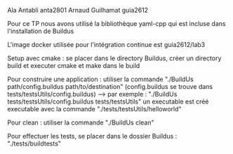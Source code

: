 Ala Antabli anta2801
Arnaud Guilhamat guia2612

Pour ce TP nous avons utilisé la bibliothèque yaml-cpp qui est incluse dans l'installation de Buildus

L'image docker utilisée pour l'intégration continue est guia2612/lab3

Setup avec cmake :
se placer dans le directory Buildus, créer un directory build et executer cmake et make dans le build

Pour construire une application :
utiliser la commande "./BuildUs path/config.buildus path/to/destination" (config.buildus se trouve dans tests/testsUtils/config.buildus)
--> par exemple : "./BuildUs tests/testsUtils/config.buildus tests/testsUtils"
un executable est créé executable avec la commande "./tests/testsUtils/helloworld"

Pour clean :
utiliser la commande "./BuildUs clean"

Pour effectuer les tests, se placer dans le dossier Buildus :
"./tests/buildtests"